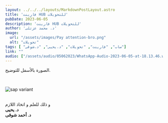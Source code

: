 ```yaml
---
layout: ../../../layouts/MarkdownPostLayout.astro
title: 'فارينت HUB للتحويلات'
pubDate: 2023-06-05
description: 'فارينت HUB للتحويلات'
author: 'د. محمد عزتلى'
image:
  url: "/assets/images/Pay attention-bro.png"
  alt: "تحويلات"
tags: [ "ساب", "فارينت", "تحويلات", "د.يحيى", "د.شوقى"]
link: ""
audio: ["/assets/audio/05062023/WhatsApp-Audio-2023-06-05-at-18.13.46.waptt.mp3"]
---
```



الصورة بالأسفل للتوضيح.

<br />

![sap variant](/assets/images/05062023/WhatsAppImage.jpg)

<br />
و ذلك للعلم و اتخاذ اللازم
<br/>
<strong>د. يحيى</strong>
<br/>
<strong>د. أحمد شوقى</strong>